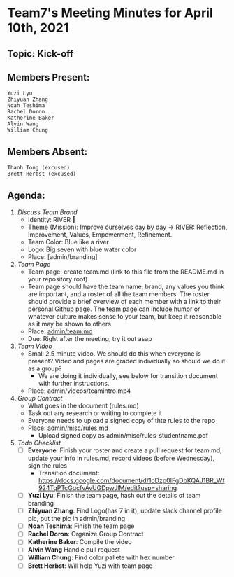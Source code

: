 # Team7's Meeting Minutes for April 10th, 2021

## Topic: Kick-off

## Members Present:
    Yuzi Lyu
    Zhiyuan Zhang
    Noah Teshima
    Rachel Doron
    Katherine Baker
    Alvin Wang
    William Chung

## Members Absent:
    Thanh Tong (excused)
    Brett Herbst (excused)

## Agenda:

1. _Discuss Team Brand_
    - Identity: RIVER 🌊
    - Theme (Mission): Improve ourselves day by day -> RIVER: Reflection, Improvement, Values, Empowerment, Refinement.
    - Team Color: Blue like a river
    - Logo: Big seven with blue water color
    - Place: [admin/branding]
2. _Team Page_
    - Team page: create team.md (link to this file from the README.md in your repository root)
    - Team page should have the team name, brand, any values you think are important, and a roster of all the team members.  The roster should provide a brief overview of each member with a link to their personal Github page. The team page can include humor or whatever culture makes sense to your team, but keep it reasonable as it may be shown to others
    - Place: [admin/team.md](cse110-w21-group7/admin/team.md)
    - Due: Right after the meeting, try it out asap
3. _Team Video_
    - Small 2.5 minute video. We should do this when everyone is present? Video and pages are graded individually so should we do it as a group?
        - We are doing it individually, see below for transition document with further instructions. 
    - Place: admin/videos/teamintro.mp4
4. _Group Contract_
    - What goes in the document (rules.md)
    - Task out any research or writing to complete it
    - Everyone needs to upload a signed copy of thte rules to the repo
    - Place: [admin/misc/rules.md](cse110-w21-group7/admin/misc/rules.md)
        - Upload signed copy as admin/misc/rules-studentname.pdf
5. _Todo Checklist_
    - [ ] **Everyone**: Finish your roster and create a pull request for team.md, update your info in rules.md, record videos (before Wednesday), sign the rules
        - Transition document: https://docs.google.com/document/d/1oDzp0IFgDbKQAJ1BR_Wf924TqPTcGqcfvAvUGDpwJlM/edit?usp=sharing 
    - [ ] **Yuzi Lyu**: Finish the team page, hash out the details of team branding
    - [ ] **Zhiyuan Zhang**: Find Logo(has 7 in it), update slack channel profile pic, put the pic in admin/branding
    - [ ] **Noah Teshima**: Finish the team page
    - [ ] **Rachel Doron**: Organize Group Contract
    - [ ] **Katherine Baker**: Compile the video
    - [ ] **Alvin Wang** Handle pull request
    - [ ] **William Chung**: Find color pallete with hex number
    - [ ] **Brett Herbst**: Will help Yuzi with team page
